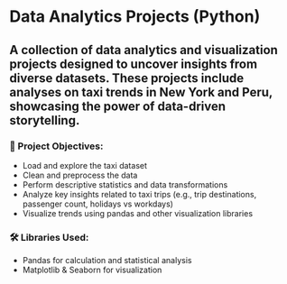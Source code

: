# Data Analytics Projects (Python)

## A collection of data analytics and visualization projects designed to uncover insights from diverse datasets. These projects include analyses on taxi trends in New York and Peru, showcasing the power of data-driven storytelling.

### 📌 Project Objectives:
- Load and explore the taxi dataset
- Clean and preprocess the data
- Perform descriptive statistics and data transformations
- Analyze key insights related to taxi trips (e.g., trip destinations, passenger count, holidays vs workdays)
- Visualize trends using pandas and other visualization libraries

### 🛠️ Libraries Used:

- Pandas for calculation and statistical analysis
- Matplotlib & Seaborn for visualization
